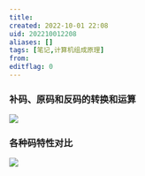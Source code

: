 ```yaml
---
title: 
created: 2022-10-01 22:08
uid: 202210012208
aliases: []
tags: [笔记,计算机组成原理]
from: 
editflag: 0
---
```


### 补码、原码和反码的转换和运算

![](https://growlr-center-blog-image.oss-cn-beijing.aliyuncs.com/image/20221001224537.png)


### 各种码特性对比
![](https://growlr-center-blog-image.oss-cn-beijing.aliyuncs.com/image/20221001225006.png)
